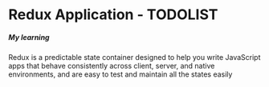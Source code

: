 # Redux Application - TODOLIST 

##### My learning

Redux is a predictable state container designed to help you write JavaScript apps that behave consistently across client, server, and native environments, and are easy to test and maintain all the states easily

